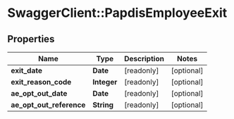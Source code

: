 # SwaggerClient::PapdisEmployeeExit

## Properties
Name | Type | Description | Notes
------------ | ------------- | ------------- | -------------
**exit_date** | **Date** | [readonly] | [optional] 
**exit_reason_code** | **Integer** | [readonly] | [optional] 
**ae_opt_out_date** | **Date** | [readonly] | [optional] 
**ae_opt_out_reference** | **String** | [readonly] | [optional] 

